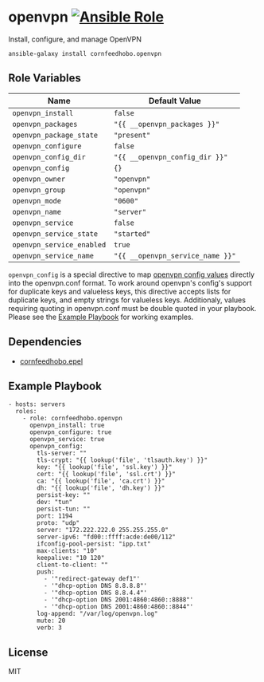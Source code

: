 openvpn [![Ansible Role](https://img.shields.io/ansible/role/d/33270.svg)](https://galaxy.ansible.com/cornfeedhobo/openvpn)
=======

Install, configure, and manage OpenVPN

    ansible-galaxy install cornfeedhobo.openvpn

Role Variables
--------------

|Name|Default Value|
|-|-|
| `openvpn_install` | `false` |
| `openvpn_packages` | `"{{ __openvpn_packages }}"` |
| `openvpn_package_state` | `"present"` |
| `openvpn_configure` | `false` |
| `openvpn_config_dir` | `"{{ __openvpn_config_dir }}"` |
| `openvpn_config` | `{}` |
| `openvpn_owner` | `"openvpn"` |
| `openvpn_group` | `"openvpn"` |
| `openvpn_mode` | `"0600"`
| `openvpn_name` | `"server"` |
| `openvpn_service` | `false` |
| `openvpn_service_state` | `"started"` |
| `openvpn_service_enabled` | `true` |
| `openvpn_service_name` | `"{{ __openvpn_service_name }}"` |

`openvpn_config` is a special directive to map [openvpn config values](https://openvpn.net/community-resources/reference-manual-for-openvpn-2-4/)
directly into the openvpn.conf format. To work around openvpn's config's
support for duplicate keys and valueless keys, this directive accepts lists
for duplicate keys, and empty strings for valueless keys. Additionaly, values
requiring quoting in openvpn.conf must be double quoted in your playbook.
Please see the [Example Playbook](#example-playbook) for working examples.

Dependencies
------------

- [cornfeedhobo.epel](https://github.com/cornfeedhobo/ansible-role-epel)

Example Playbook
----------------

    - hosts: servers
      roles:
        - role: cornfeedhobo.openvpn
          openvpn_install: true
          openvpn_configure: true
          openvpn_service: true
          openvpn_config:
            tls-server: ""
            tls-crypt: "{{ lookup('file', 'tlsauth.key') }}"
            key: "{{ lookup('file', 'ssl.key') }}"
            cert: "{{ lookup('file', 'ssl.crt') }}"
            ca: "{{ lookup('file', 'ca.crt') }}"
            dh: "{{ lookup('file', 'dh.key') }}"
            persist-key: ""
            dev: "tun"
            persist-tun: ""
            port: 1194
            proto: "udp"
            server: "172.222.222.0 255.255.255.0"
            server-ipv6: "fd00::ffff:acde:de00/112"
            ifconfig-pool-persist: "ipp.txt"
            max-clients: "10"
            keepalive: "10 120"
            client-to-client: ""
            push:
              - '"redirect-gateway def1"'
              - '"dhcp-option DNS 8.8.8.8"'
              - '"dhcp-option DNS 8.8.4.4"'
              - '"dhcp-option DNS 2001:4860:4860::8888"'
              - '"dhcp-option DNS 2001:4860:4860::8844"'
            log-append: "/var/log/openvpn.log"
            mute: 20
            verb: 3

License
-------

MIT
